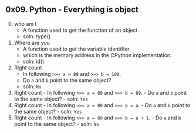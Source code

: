 ## 0x09. Python - Everything is object

0. who am I  
	- A function used to get the function of an object.
	- soln: type()
1. Where are you
	- A function used to get the variable identifier.
	- which is the memory address in the CPython implementation.
	- soln: id()
2. Right count
	- In following ``` >>> a = 89 ``` and ``` >>> b = 100 ```.
	- Do ``` a ``` and ``` b ``` point to the same object?
	- soln: ``` No ```
2. Right count
        - In following ``` >>> a = 89 ``` and ``` >>> b = 89 ```.
        - Do ``` a ``` and ``` b ``` point to the same object?
        - soln: ``` Yes ```
2. Right count
        - In following ``` >>> a = 89 ``` and ``` >>> b = a ```.
        - Do ``` a ``` and ``` b ``` point to the same object?
        - soln: ``` Yes ```
2. Right count
        - In following ``` >>> a = 89 ``` and ``` >>> b = a + 1 ```.
        - Do ``` a ``` and ``` b ``` point to the same object?
        - soln: ``` No ```
